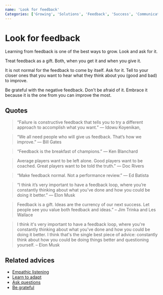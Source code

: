 ```yaml
---
name: 'Look for feedback'
Categories: ['Growing', 'Solutions', 'Feedback', 'Success', 'Communication']
---
```

# Look for feedback

Learning from feedback is one of the best ways to grow. Look and ask for it.

Treat feedback as a gift. Both, when you get it and when you give it.

It is not normal for the feedback to come by itself. Ask for it. Tell to your closer ones that you want to hear what they think about you (good and bad) to improve.

Be grateful with the negative feedback. Don't be afraid of it. Embrace it because it is the one from you can improve the most.

## Quotes

> “Failure is constructive feedback that tells you to try a different approach to accomplish what you want.” ― Idowu Koyenikan,

> “We all need people who will give us feedback. That’s how we improve.” ― Bill Gates

> “Feedback is the breakfast of champions.” ― Ken Blanchard

> Average players want to be left alone. Good players want to be coached. Great players want to be told the truth.” ― Doc Rivers

> “Make feedback normal. Not a performance review.” ― Ed Batista

> “I think it’s very important to have a feedback loop, where you’re constantly thinking about what you’ve done and how you could be doing it better.” ― Elon Musk

> Feedback is a gift. Ideas are the currency of our next success. Let people see you value both feedback and ideas.” – Jim Trinka and Les Wallace

> I think it's very important to have a feedback loop, where you're constantly thinking about what you've done and how you could be doing it better. I think that's the single best piece of advice: constantly think about how you could be doing things better and questioning yourself. – Elon Musk

## Related advices

- [Empathic listening](../Empathic%20listening/index.md)
- [Learn to adapt](../Learn%20to%20adapt/index.md)
- [Ask questions](../Ask%20questions/index.md)
- [Be grateful](../Be%20grateful/index.md)